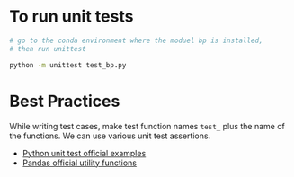 # To run unit tests
```bash
# go to the conda environment where the moduel bp is installed,
# then run unittest

python -m unittest test_bp.py
```

# Best Practices
While writing test cases, make test function names `test_` plus the name of the functions.
We can use various unit test assertions.

- [Python unit test official examples](https://docs.python.org/3/library/unittest.html)
- [Pandas official utility functions](https://pandas.pydata.org/pandas-docs/stable/reference/general_utility_functions.html)
